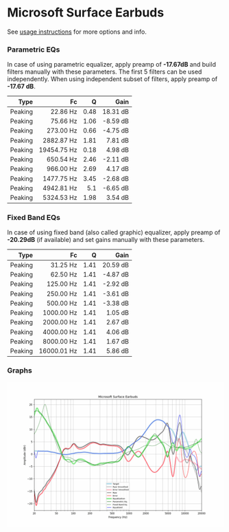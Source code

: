 # Microsoft Surface Earbuds
See [usage instructions](https://github.com/jaakkopasanen/AutoEq#usage) for more options and info.

### Parametric EQs
In case of using parametric equalizer, apply preamp of **-17.67dB** and build filters manually
with these parameters. The first 5 filters can be used independently.
When using independent subset of filters, apply preamp of **-17.67 dB**.

| Type    | Fc          |    Q | Gain     |
|--------:|------------:|-----:|---------:|
| Peaking | 22.86 Hz    | 0.48 | 18.31 dB |
| Peaking | 75.66 Hz    | 1.06 | -8.59 dB |
| Peaking | 273.00 Hz   | 0.66 | -4.75 dB |
| Peaking | 2882.87 Hz  | 1.81 | 7.81 dB  |
| Peaking | 19454.75 Hz | 0.18 | 4.98 dB  |
| Peaking | 650.54 Hz   | 2.46 | -2.11 dB |
| Peaking | 966.00 Hz   | 2.69 | 4.17 dB  |
| Peaking | 1477.75 Hz  | 3.45 | -2.68 dB |
| Peaking | 4942.81 Hz  | 5.1  | -6.65 dB |
| Peaking | 5324.53 Hz  | 1.98 | 3.54 dB  |

### Fixed Band EQs
In case of using fixed band (also called graphic) equalizer, apply preamp of **-20.29dB**
(if available) and set gains manually with these parameters.

| Type    | Fc          |    Q | Gain     |
|--------:|------------:|-----:|---------:|
| Peaking | 31.25 Hz    | 1.41 | 20.59 dB |
| Peaking | 62.50 Hz    | 1.41 | -4.87 dB |
| Peaking | 125.00 Hz   | 1.41 | -2.92 dB |
| Peaking | 250.00 Hz   | 1.41 | -3.61 dB |
| Peaking | 500.00 Hz   | 1.41 | -3.38 dB |
| Peaking | 1000.00 Hz  | 1.41 | 1.05 dB  |
| Peaking | 2000.00 Hz  | 1.41 | 2.67 dB  |
| Peaking | 4000.00 Hz  | 1.41 | 4.06 dB  |
| Peaking | 8000.00 Hz  | 1.41 | 1.67 dB  |
| Peaking | 16000.01 Hz | 1.41 | 5.86 dB  |

### Graphs
![](./Microsoft%20Surface%20Earbuds.png)